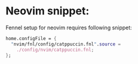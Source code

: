 # Neovim snippet:
Fennel setup for neovim requires following snippet:
```nix
home.configFile = {
  "nvim/fnl/config/catppuccin.fnl".source =
    ./config/nvim/catppuccin.fnl;
};
```
